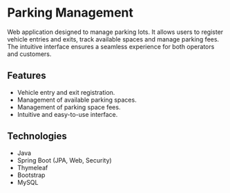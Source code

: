 # Parking Management
Web application designed to manage parking lots. It allows users to register vehicle entries and exits, track available spaces and manage parking fees. The intuitive interface ensures a seamless experience for both operators and customers.

## Features
- Vehicle entry and exit registration.
- Management of available parking spaces.
- Management of parking space fees.
- Intuitive and easy-to-use interface.

## Technologies
- Java
- Spring Boot (JPA, Web, Security)
- Thymeleaf
- Bootstrap
- MySQL